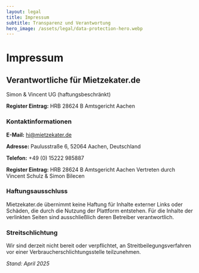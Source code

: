 ```yaml
---
layout: legal
title: Impressum
subtitle: Transparenz und Verantwortung
hero_image: /assets/legal/data-protection-hero.webp
---
```


# Impressum

## Verantwortliche für Mietzekater.de

Simon & Vincent UG (haftungsbeschränkt)

**Register Eintrag:**
HRB 28624 B
Amtsgericht Aachen

### Kontaktinformationen

**E-Mail:** hi@mietzekater.de

**Adresse:** Paulusstraße 6, 52064 Aachen, Deutschland

**Telefon:** +49 (0) 15222 985887

**Register Eintrag:**
HRB 28624 B
Amtsgericht Aachen
Vertreten durch Vincent Schulz & Simon Bilecen

### Haftungsausschluss

Mietzekater.de übernimmt keine Haftung für Inhalte externer Links oder Schäden, die durch die Nutzung der Plattform entstehen. 
Für die Inhalte der verlinkten Seiten sind ausschließlich deren Betreiber verantwortlich.

### Streitschlichtung

Wir sind derzeit nicht bereit oder verpflichtet, an Streitbeilegungsverfahren vor einer Verbraucherschlichtungsstelle teilzunehmen.

*Stand: April 2025*
